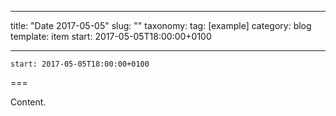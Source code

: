 
---
title: "Date 2017-05-05"
slug: ""
taxonomy:
tag: [example]
category: blog
template: item
start: 2017-05-05T18:00:00+0100

---

``start: 2017-05-05T18:00:00+0100``

===

Content.
